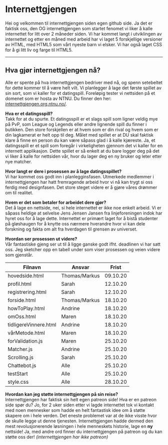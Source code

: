# Internettgjengen  
Hei og velkommen til internettgjengen siden egen github side. Ja det er faktisk oss, den OG internettgjengen som startet fenomet vi liker å kalle internettet for litt over 2 måneder siden. Vi har kommet langt i utviklingen av internettet og etter en måned med arbeid har vi laget 5 forskjellige versioner av HTML, med HTML5 som vårt nyeste barn vi elsker. Vi har også laget CSS for å gi litt liv og farge til HTML5.

---

## Hva gjør internettgjengen nå?  
Alle er spente på hva internettgjengen bedriver med nå, og spenn setebeltet for dette kommer til å være helt vilt. Vi planlegger å lage det første spillet av sin sort, som vi kaller for et datingspill. Foreløpig tester vi nettsiden på et domenet som er hosta av NTNU. Du finner den her: [internettgjengen.org.ntnu.no/](internettgjengen).

**Hva er et datingsspill?**  
Takk for at du spurte. Et datingsspill er et slags spill som ligner veldig mye på PvP, som League og Legends eller andre lignende spill du finner i butikken. Den store forskjellen er at hvem som er din rival og hvem som er din lagkamerat er helt opp til deg. Målet med spillet er at DU skal faktisk klare å finne en person du kan være såpass glad i å kalle kjæreste. Ja, et datingsspill er et spill som foregår i virkeligheten gjennom det vi kaller for en internett applikasjon. Dette spillet er så enkelt at du bare logger deg på det vi liker å kalle for nettsiden vår, hvor du lager deg en ny bruker og leter etter nye matcher.

**Hvor langt er dere i prosessen av å lage datingsspillet?**  
Vi har kommet oss godt inn i planlegginsfasen. Utmerkede medlemmer i internettgjengen har hatt fremragende arbeid hvor vi nå kan trygt si oss ferdig med designfasen. Det store steget videre er å gjøre våres drømmer om til realitet.

**Hvem er det som betaler for arbeidet dere gjør?**  
Det å lage en nettside, nei, si hele internettet er ikke noe enkelt arbeid. Vi er såpass heldige at selvelse Jens Jensen Jansen fra linjeforeningen indok har hyret oss for å lage dette. Internettet er primært laget for å bistå studenter på gløshaugen for å knytte oss nærmere hverandre hvor vi kan dele forskning og fakta om alt fra hverdagen til grensen av universet.

**Hvordan ser prosessen ut videre?**  
Vår fantastiske gjeng ser ut til å ligge ganske godt ifht. deadlinen vi har satt oss. Jeg sketcher opp en tabell under som viser prosessen og veien videre som gjenstår.

Filnavn | Ansvar | Frist 
--- | ---|  ---
hovedside.html | Thomas/Markus | 09.10.20
profil.html | Sarah | 12.10.20
registrering.html | Sarah | 12.10.20
forside.html | Thomas/Markus | 18.10.20
howToPlay.html | Andrine | 18.10.20
omOss.html | Maren | 18.10.20
tidligereVinnere.html | Andrine | 18.10.20
vårMetode.html | Maren | 18.10.20
forValidation.js | Maren | 25.10.20
Matcher.js | Andrine | 25.10.20
Scrolling.js | Sarah | 25.10.20
Chattebot.js | Alle | 25.10.20
testStart | Alle | 25.10.20
style.css | Alle | 28.10.20  

**Hvordan kan jeg støtte internettgjengen på sin reise?**  
Internettgjengen har faktisk sin helt egen patreon side! Hva er en patreon side spør du? Jo, for 2 uker siden etter vi lagde internettet tok vi kontakt med noen mennesker som hadde en helt fantastisk idee om å støtte skapere om i hele verden. Det eneste problemet var at de ikke visste hvor de skulle legge ut denne tjenesten. Internettgjengen hadde dermed den mest revolusjonerende løsningen i hele menneskets historie, lage en **ny** nettside! Ja, med andre ord finner du internettgjengen på patreon og du kan støtte oss der! *(internettgjengen har ikke patreon)*
